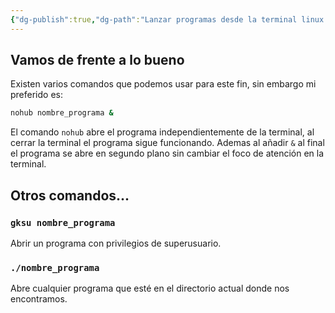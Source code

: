 ```yaml
---
{"dg-publish":true,"dg-path":"Lanzar programas desde la terminal linux.md","permalink":"/lanzar-programas-desde-la-terminal-linux/","tags":["linux","terminal","bash"]}
---
```


## Vamos de frente a lo bueno
Existen varios comandos que podemos usar para este fin, sin embargo mi preferido es:
```bash
nohub nombre_programa &
```
El comando `nohub` abre el programa independientemente de la terminal, al cerrar la terminal el programa sigue funcionando. Ademas al añadir `&` al final el programa se abre en segundo plano sin cambiar el foco de atención en la terminal.
## Otros comandos...
### `gksu nombre_programa`
Abrir un programa con privilegios de superusuario.
### `./nombre_programa`
Abre cualquier programa que esté en el directorio actual donde nos encontramos.
